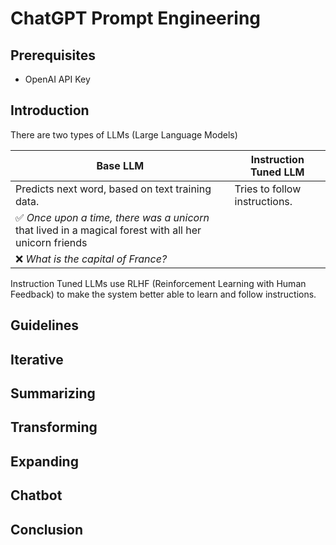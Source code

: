 # ChatGPT Prompt Engineering

## Prerequisites

- OpenAI API Key

## Introduction

There are two types of LLMs (Large Language Models)

| Base LLM                                                                                                                | Instruction Tuned LLM                                                                                        |
| ----------------------------------------------------------------------------------------------------------------------- | ------------------------------------------------------------------------------------------------------------ |
| Predicts next word, based on text training data.                                                                        | Tries to follow instructions. |
| :white_check_mark: _Once upon a time, there was a unicorn_ that lived in a magical forest with all her unicorn friends | |
| :x: _What is the capital of France?_   |   |

Instruction Tuned LLMs use RLHF (Reinforcement Learning with Human Feedback) to make the system better able to learn and follow instructions.

## Guidelines

## Iterative

## Summarizing

## Transforming

## Expanding

## Chatbot

## Conclusion

